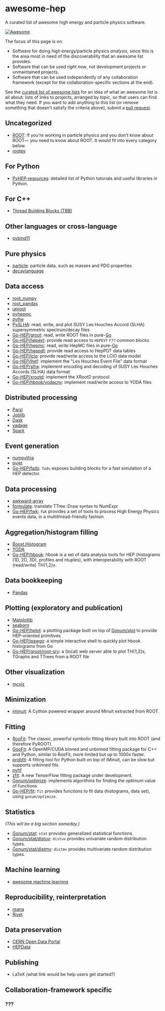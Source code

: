 # awesome-hep

A curated list of awesome high energy and particle physics software.

[![Awesome](https://cdn.rawgit.com/sindresorhus/awesome/d7305f38d29fed78fa85652e3a63e154dd8e8829/media/badge.svg)](https://github.com/sindresorhus/awesome)

The focus of this page is on:

   * Software for doing high energy/particle physics _analysis_, since this is the area most in need of the discoverability that an awesome list provides.
   * Software that can be used _right now_, not development projects or unmaintained projects.
   * Software that can be used independently of any collaboration framework (except for the collaboration-specific sections at the end).

See the [curated list of awesome lists](https://github.com/sindresorhus/awesome) for an idea of what an awesome list is all about: lists of links to projects, arranged by topic, so that users can find what they need. If you want to add anything to this list (or remove something that doesn't satisfy the criteria above), submit a [pull request](https://github.com/iris-hep/awesome-hep/pulls).

## Uncategorized

  * [ROOT](https://root.cern/): If you're working in particle physics and you don't know about ROOT— you need to know about ROOT. It would fit into every category below.
  * [rootpy](http://www.rootpy.org/)

## For Python

   * [PyHEP-resources](https://github.com/hsf-training/PyHEP-resources): detailed list of Python tutorials and useful libraries in Python.

## For C++

   * [Thread Building Blocks (TBB)](https://www.threadingbuildingblocks.org/)

## Other languages or cross-language

   * [pybind11](https://pybind11.readthedocs.io/en/stable/)

## Pure physics

   * [particle](https://github.com/scikit-hep/particle): particle data, such as masses and PDG properties
   * [decaylanguage](https://github.com/scikit-hep/decaylanguage)

## Data access

   * [root_numpy](http://scikit-hep.org/root_numpy/)
   * [root_pandas](https://github.com/scikit-hep/root_pandas)
   * [uproot](https://github.com/scikit-hep/uproot)
   * [pyhepmc](https://pypi.org/project/pyhepmc/)
   * [pylhe](https://pypi.org/project/pylhe/)
   * [PySLHA](https://pypi.org/project/pyslha/): read, write, and plot SUSY Les Houches Accord (SLHA) supersymmetric spectrum/decay files
   * [Go-HEP/groot](https://go-hep.org/x/hep/groot): read, write ROOT files in pure-[Go](https://golang.org)
   * [Go-HEP/hepevt](https://go-hep.org/x/hep/hepmc): provide read access to `HEPEVT` `F77` common blocks
   * [Go-HEP/hepmc](https://go-hep.org/x/hep/hepmc): read, write HepMC files in pure-[Go](https://golang.org)
   * [Go-HEP/heppdt](https://go-hep.org/x/hep/heppdt): provide read access to HepPDT data tables
   * [Go-HEP/lcio](https://go-hep.org/x/hep/lcio): provide read/write access to the LCIO data model
   * [Go-HEP/lhef](https://go-hep.org/x/hep/lhef): implement the "Les Houches Event File" data format
   * [Go-HEP/slha](https://go-hep.org/x/hep/slha): implement encoding and decoding of SUSY Les Houches Accords (SLHA) data format
   * [Go-HEP/xrootd](https://go-hep.org/x/hep/xrootd): implement the XRootD protocol
   * [Go-HEP/hbook/yodacnv](https://go-hep.org/x/hep/hbook/yodacnv): implement read/write access to YODA files
   
   

## Distributed processing

   * [Parsl](http://parsl-project.org/)
   * [Joblib](https://joblib.readthedocs.io/en/latest/)
   * [Dask](http://dask.pydata.org)
   * [yadage](https://github.com/yadage/yadage)
   * [Spark](http://spark.apache.org/)

## Event generation

   * [numpythia](https://github.com/scikit-hep/numpythia)
   * [pyjet](https://github.com/scikit-hep/pyjet)
   * [Go-HEP/fads](https://go-hep.org/x/hep/fads): `fads` exposes building blocks for a fast simulation of a HEP detector.

## Data processing

   * [awkward-array](https://github.com/scikit-hep/awkward-array)
   * [formulate](https://github.com/scikit-hep/formulate): translate TTree::Draw syntax to NumExpr
   * [Go-HEP/fwk](https://go-hep.org/x/hep/fwk): `fwk` provides a set of tools to process High Energy Physics events data, in a multithread-friendly fashion

## Aggregation/histogram filling

   * [Boost.Histogram](https://github.com/HDembinski/histogram)
   * [YODA](https://yoda.hepforge.org/)
   * [Go-HEP/hbook](https://go-hep.org/x/hep/hbook): hbook is a set of data analysis tools for HEP (histograms (1D, 2D, 3D), profiles and ntuples), with interoperability with ROOT (read/write) TH{1,2}x.

## Data bookkeeping

   * [Pandas](https://pandas.pydata.org/)

## Plotting (exploratory and publication)

   * [Matplotlib](https://matplotlib.org/)
   * [seaborn](https://seaborn.pydata.org/)
   * [Go-HEP/hplot](https://go-hep.org/x/hep/hplot): a plotting package built on top of [Gonum/plot](https://github.com/gonum/plot) to provide HEP-oriented primitives
   * [Go-HEP/pawgo](https://go-hep.org/x/hep/pawgo): a simple interactive shell to quickly plot hbook histograms from Go
   * [Go-HEP/groot/root-srv](https://go-hep.org/x/hep/groot/cmd/root-srv): a (local) web server able to plot TH{1,2}x, TGraphs and TTrees from a ROOT file

## Other visualization

   * [mcviz](https://github.com/mcviz/mcviz)
   
## Minimization

   * [iminuit](https://iminuit.readthedocs.io/en/latest/): A Cython powered wrapper around Minuit extracted from ROOT.

## Fitting

   * [RooFit](http://roofit.sourceforge.net): The classic, powerful symbolic fitting library built into ROOT (and therefore PyROOT).
   * [GooFit](https://github.com/GooFit/GooFit): A OpenMP/CUDA binned and unbinned fitting package for C++ and Python, similar to RooFit, more limited but up to 1000x faster.
   * [probfit](https://probfit.readthedocs.io/en/latest/): A fitting tool for Python built on top of iMinuit, can be slow but supports unbinned fits.
   * [pyhf](https://diana-hep.org/pyhf/)
   * [zfit](https://github.com/zfit/zfit): A new TenserFlow fitting package under development.
   * [Gonum/optimize](https://godoc.org/gonum.org/v1/gonum/optimize): implements algorithms for finding the optimum value of functions
   * [Go-HEP/fit](https://go-hep.org/x/hep/fit): `fit` provides functions to fit data (histograms, data set), using `gonum/optimize`.

## Statistics

_(This will be a big section someday.)_

   * [Gonum/stat](https://godoc.org/gonum.org/v1/gonum/stat): `stat` provides generalized statistical functions.
   * [Gonum/stat/distuv](https://godoc.org/gonum.org/v1/gonum/stat/distuv): `distuv` provides univariate random distribution types.
   * [Gonum/stat/distmv](https://godoc.org/gonum.org/v1/gonum/stat/distmv): `distmv` provides multivariate random distribution types.

## Machine learning

   * [awesome machine learning](https://github.com/josephmisiti/awesome-machine-learning)

## Reproducibility, reinterpretation

   * [reana](http://reanahub.io/)
   * [Rivet](https://rivet.hepforge.org)

## Data preservation

   * [CERN Open Data Portal](http://opendata.cern.ch/)
   * [HEPData](https://www.hepdata.net/)

## Publishing

   * LaTeX (what link would be help users get started?)

## Collaboration-framework specific

### ???
